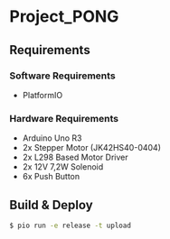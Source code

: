# Project_PONG

## Requirements

### Software Requirements
 - PlatformIO

### Hardware Requirements
 - Arduino Uno R3
 - 2x Stepper Motor (JK42HS40-0404)
 - 2x L298 Based Motor Driver
 - 2x 12V 7,2W Solenoid
 - 6x Push Button

## Build & Deploy
```bash
$ pio run -e release -t upload
```

